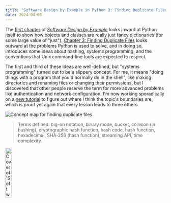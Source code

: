 ```yaml
---
title: "Software Design by Example in Python 3: Finding Duplicate Files"
date: 2024-04-03
---
```


The [first chapter][sdxpy_oop] of [*Software Design by Example*][sdxpy] looks inward
at Python itself
to show how objects and classes are really just fancy dictionaries
(for some large value of "just").
[Chapter 3: Finding Duplicate Files][sdxpy_dup] looks outward at the problems Python is used to solve,
and in doing so,
introduces some ideas about hashing,
systems programming,
and the conventions that Unix command-line tools are expected to respect.

The first and third of these ideas are well-defined,
but "systems programming" turned out to be a slippery concept.
For me,
it means "doing things with a program that you'd normally do in the shell",
like making directories and renaming files or changing their permissions,
but I discovered that other people reserve the term for more advanced problems
like authentication and network configuration.
I'm now working sporadically on a [new tutorial][sys_tutorial]
to figure out where I think the topic's boundaries are,
which is proof yet again that every lesson leads to three others.

<img class="centered" src="@root/sdxpy/dup/concept_map.svg" alt="Concept map for finding duplicate files"/>

> Terms defined: big-oh notation, binary mode, bucket, collision (in hashing), cryptographic hash function, hash code, hash function, hexadecimal, SHA-256 (hash function), streaming API, time complexity.

<a href="https://www.routledge.com/Software-Design-by-Example-A-Tool-Based-Introduction-with-Python/Wilson/p/book/9781032725215"><img src="@root/sdxpy/sdxpy-cover.png" alt="Cover of 'Software Design by Example'" width="20%" class="centered">
</a>

[sdxpy]: @root/sdxpy/
[sdxpy_dup]: @root/sdxpy/dup/
[sdxpy_oop]: @root/sdxpy/oop/
[sys_tutorial]: https://gvwilson.github.io/sys-tutorial/
